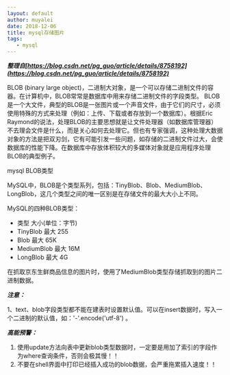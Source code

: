 ```yaml
---
layout: default
author: muyalei
date: 2018-12-06
title: mysql存储图片
tags:
   - mysql
---
```



***整理自[https://blog.csdn.net/pg_guo/article/details/8758192](https://blog.csdn.net/pg_guo/article/details/8758192)***

BLOB (binary large object)，二进制大对象，是一个可以存储二进制文件的容器。在计算机中，BLOB常常是数据库中用来存储二进制文件的字段类型。
BLOB是一个大文件，典型的BLOB是一张图片或一个声音文件，由于它们的尺寸，必须使用特殊的方式来处理（例如：上传、下载或者存放到一个数据库）。根据Eric Raymond的说法，处理BLOB的主要思想就是让文件处理器（如数据库管理器）不去理会文件是什么，而是关心如何去处理它。但也有专家强调，这种处理大数据对象的方法是把双刃剑，它有可能引发一些问题，如存储的二进制文件过大，会使数据库的性能下降。在数据库中存放体积较大的多媒体对象就是应用程序处理BLOB的典型例子。 


mysql BLOB类型 


MySQL中，BLOB是个类型系列，包括：TinyBlob、Blob、MediumBlob、LongBlob，这几个类型之间的唯一区别是在存储文件的最大大小上不同。 

MySQL的四种BLOB类型： 
- 类型 大小(单位：字节) 
- TinyBlob 最大 255 
- Blob 最大 65K 
- MediumBlob 最大 16M 
- LongBlob 最大 4G 


在抓取京东生鲜商品信息的图片时，使用了MediumBlob类型存储抓取到的图片二进制数据。

***注意：***

1、text、blob字段类型都不能在建表时设置默认值。可以在insert数据时，写入一个二进制的默认值，如：'-'.encode('utf-8') 。


***高能预警：***
1. 使用update方法向表中更新blob类型数据时，一定要是用加了索引的字段作为where查询条件，否则会极其慢！！
2. 不要在shell界面中打印已经插入成功的blob数据，会严重拖累插入速度！！
